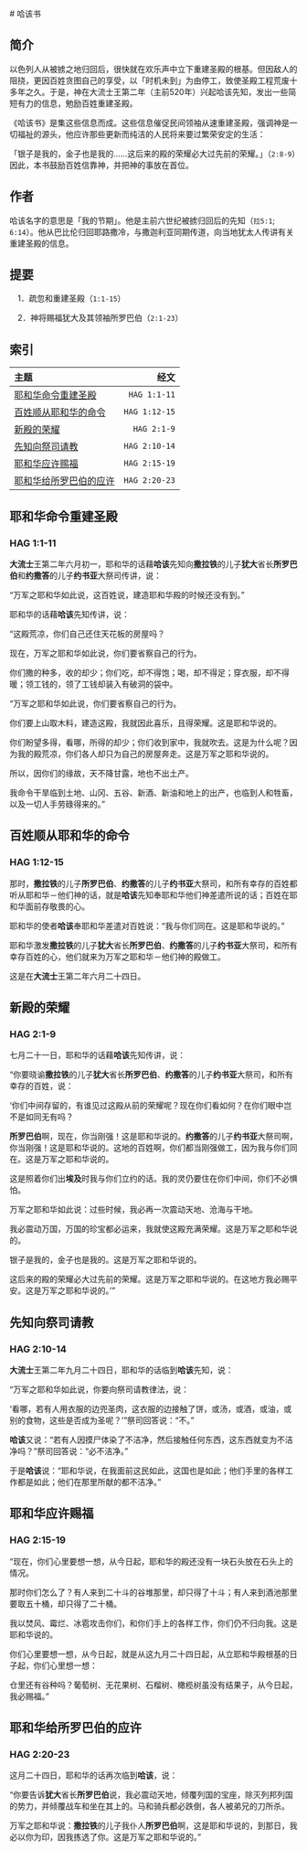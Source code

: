 <html>
<meta http-equiv="Content-Type" content="text/html; charset=utf-8" />
<head>
<title>哈该书</title>
</head>
<body>
# 哈该书

## 简介

以色列人从被掳之地归回后，很快就在欢乐声中立下重建圣殿的根基。但因敌人的阻挠，更因百姓贪图自己的享受，以「时机未到」为由停工，致使圣殿工程荒废十多年之久。于是，神在大流士王第二年（主前520年）兴起哈该先知，发出一些简短有力的信息，勉励百姓重建圣殿。

《哈该书》是集这些信息而成。这些信息催促民间领袖从速重建圣殿，强调神是一切福祉的源头，他应许那些更新而纯洁的人民将来要过繁荣安定的生活：

「银子是我的，金子也是我的……这后来的殿的荣耀必大过先前的荣耀。」（```2:8-9```）因此，本书鼓励百姓信靠神，并把神的事放在首位。

## 作者

哈该名字的意思是「我的节期」。他是主前六世纪被掳归回后的先知（```拉5:1```; ```6:14```）。他从巴比伦归回耶路撒冷，与撒迦利亚同期传道，向当地犹太人传讲有关重建圣殿的信息。

## 提要

　1．疏忽和重建圣殿（```1:1-15```）

　2．神将赐福犹大及其领袖所罗巴伯（```2:1-23```）

## 索引

| 主题 | 经文 |
|:---|---:|
| [耶和华命令重建圣殿](#1709) | ```HAG 1:1-11``` |
| [百姓顺从耶和华的命令](#1710) | ```HAG 1:12-15``` |
| [新殿的荣耀](#1711) | ```HAG 2:1-9``` |
| [先知向祭司请教](#1712) | ```HAG 2:10-14``` |
| [耶和华应许赐福](#1713) | ```HAG 2:15-19``` |
| [耶和华给所罗巴伯的应许](#1714) | ```HAG 2:20-23``` |

## <a id='1709' name='1709'></a>耶和华命令重建圣殿

### HAG 1:1-11

**大流士**王第二年六月初一，耶和华的话藉**哈该**先知向**撒拉铁**的儿子**犹大**省长**所罗巴伯**和**约撒答**的儿子**约书亚**大祭司传讲，说：

“万军之耶和华如此说，这百姓说，建造耶和华殿的时候还没有到。”

耶和华的话藉**哈该**先知传讲，说：

“这殿荒凉，你们自己还住天花板的房屋吗？

现在，万军之耶和华如此说，你们要省察自己的行为。

你们撒的种多，收的却少；你们吃，却不得饱；喝，却不得足；穿衣服，却不得暖；领工钱的，领了工钱却装入有破洞的袋中。

“万军之耶和华如此说，你们要省察自己的行为。

你们要上山取木料，建造这殿，我就因此喜乐，且得荣耀。这是耶和华说的。

你们盼望多得，看哪，所得的却少；你们收到家中，我就吹去。这是为什么呢？因为我的殿荒凉，你们各人却只为自己的房屋奔走。这是万军之耶和华说的。

所以，因你们的缘故，天不降甘露，地也不出土产。

我命令干旱临到土地、山冈、五谷、新酒、新油和地上的出产，也临到人和牲畜，以及一切人手劳碌得来的。”

## <a id='1710' name='1710'></a>百姓顺从耶和华的命令

### HAG 1:12-15

那时，**撒拉铁**的儿子**所罗巴伯**、**约撒答**的儿子**约书亚**大祭司，和所有幸存的百姓都听从耶和华－他们神的话，就是**哈该**先知奉耶和华他们神差遣所说的话；百姓在耶和华面前存敬畏的心。

耶和华的使者**哈该**奉耶和华差遣对百姓说：“我与你们同在。这是耶和华说的。”

耶和华激发**撒拉铁**的儿子**犹大**省长**所罗巴伯**、**约撒答**的儿子**约书亚**大祭司，和所有幸存百姓的心，他们就来为万军之耶和华－他们神的殿做工。

这是在**大流士**王第二年六月二十四日。

## <a id='1711' name='1711'></a>新殿的荣耀

### HAG 2:1-9

七月二十一日，耶和华的话藉**哈该**先知传讲，说：

“你要晓谕**撒拉铁**的儿子**犹大**省长**所罗巴伯**、**约撒答**的儿子**约书亚**大祭司，和所有幸存的百姓，说：

‘你们中间存留的，有谁见过这殿从前的荣耀呢？现在你们看如何？在你们眼中岂不是如同无有吗？

**所罗巴伯**啊，现在，你当刚强！这是耶和华说的。**约撒答**的儿子**约书亚**大祭司啊，你当刚强！这是耶和华说的。这地的百姓啊，你们都当刚强做工，因为我与你们同在。这是万军之耶和华说的。

这是照着你们出**埃及**时我与你们立约的话。我的灵仍要住在你们中间，你们不必惧怕。

万军之耶和华如此说：过些时候，我必再一次震动天地、沧海与干地。

我必震动万国，万国的珍宝都必运来，我就使这殿充满荣耀。这是万军之耶和华说的。

银子是我的，金子也是我的。这是万军之耶和华说的。

这后来的殿的荣耀必大过先前的荣耀。这是万军之耶和华说的。在这地方我必赐平安。这是万军之耶和华说的。’”

## <a id='1712' name='1712'></a>先知向祭司请教

### HAG 2:10-14

**大流士**王第二年九月二十四日，耶和华的话临到**哈该**先知，说：

“万军之耶和华如此说，你要向祭司请教律法，说：

‘看哪，若有人用衣服的边兜圣肉，这衣服的边接触了饼，或汤，或酒，或油，或别的食物，这些是否成为圣呢？’”祭司回答说：“不。”

**哈该**又说：“若有人因摸尸体染了不洁净，然后接触任何东西，这东西就变为不洁净吗？”祭司回答说：“必不洁净。”

于是**哈该**说：“耶和华说，在我面前这民如此，这国也是如此；他们手里的各样工作都是如此；他们在那里所献的都不洁净。”

## <a id='1713' name='1713'></a>耶和华应许赐福

### HAG 2:15-19

“现在，你们心里要想一想，从今日起，耶和华的殿还没有一块石头放在石头上的情况。

那时你们怎么了？有人来到二十斗的谷堆那里，却只得了十斗；有人来到酒池那里要取五十桶，却只得了二十桶。

我以焚风、霉烂、冰雹攻击你们，和你们手上的各样工作，你们仍不归向我。这是耶和华说的。

你们心里要想一想，从今日起，就是从这九月二十四日起，从立耶和华殿根基的日子起，你们心里想一想：

仓里还有谷种吗？葡萄树、无花果树、石榴树、橄榄树虽没有结果子，从今日起，我必赐福。”

## <a id='1714' name='1714'></a>耶和华给所罗巴伯的应许

### HAG 2:20-23

这月二十四日，耶和华的话再次临到**哈该**，说：

“你要告诉**犹大**省长**所罗巴伯**说，我必震动天地，倾覆列国的宝座，除灭列邦列国的势力，并倾覆战车和坐在其上的。马和骑兵都必跌倒，各人被弟兄的刀所杀。

万军之耶和华说：**撒拉铁**的儿子我仆人**所罗巴伯**啊，这是耶和华说的，到那日，我必以你为印，因我拣选了你。这是万军之耶和华说的。”
</body>
</html>